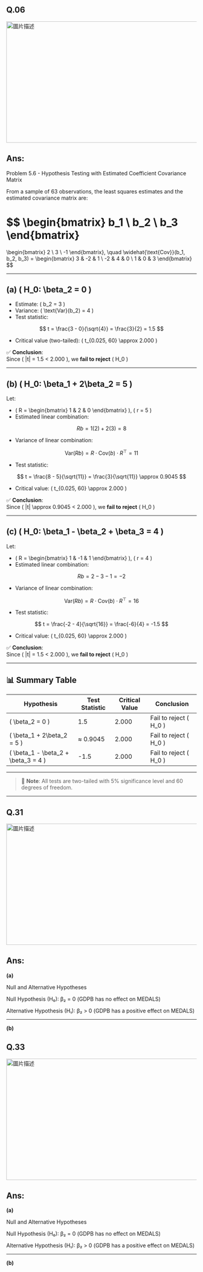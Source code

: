 ## Q.06

<img src="https://github.com/user-attachments/assets/7ce8ceae-e277-4aed-9209-8ddd3a09b0b0" alt="圖片描述" width="600" height="320" />

## Ans:

Problem 5.6 - Hypothesis Testing with Estimated Coefficient Covariance Matrix

From a sample of 63 observations, the least squares estimates and the estimated covariance matrix are:

$$
\begin{bmatrix}
b_1 \\
b_2 \\
b_3
\end{bmatrix}
=
\begin{bmatrix}
2 \\
3 \\
-1
\end{bmatrix},
\quad
\widehat{\text{Cov}}(b_1, b_2, b_3) =
\begin{bmatrix}
3 & -2 & 1 \\
-2 & 4 & 0 \\
1 & 0 & 3
\end{bmatrix}
$$

---

## (a) \( H_0: \beta_2 = 0 \)

- Estimate: \( b_2 = 3 \)
- Variance: \( \text{Var}(b_2) = 4 \)
- Test statistic:

$$
t = \frac{3 - 0}{\sqrt{4}} = \frac{3}{2} = 1.5
$$

- Critical value (two-tailed): \( t_{0.025, 60} \approx 2.000 \)

✅ **Conclusion**:  
Since \( |t| = 1.5 < 2.000 \), we **fail to reject** \( H_0 \)

---

## (b) \( H_0: \beta_1 + 2\beta_2 = 5 \)

Let:

- \( R = \begin{bmatrix} 1 & 2 & 0 \end{bmatrix} \), \( r = 5 \)
- Estimated linear combination:

$$
Rb = 1(2) + 2(3) = 8
$$

- Variance of linear combination:

$$
\text{Var}(Rb) = R \cdot \text{Cov}(b) \cdot R^\top = 11
$$

- Test statistic:

$$
t = \frac{8 - 5}{\sqrt{11}} = \frac{3}{\sqrt{11}} \approx 0.9045
$$

- Critical value: \( t_{0.025, 60} \approx 2.000 \)

✅ **Conclusion**:  
Since \( |t| \approx 0.9045 < 2.000 \), we **fail to reject** \( H_0 \)

---

## (c) \( H_0: \beta_1 - \beta_2 + \beta_3 = 4 \)

Let:

- \( R = \begin{bmatrix} 1 & -1 & 1 \end{bmatrix} \), \( r = 4 \)
- Estimated linear combination:

$$
Rb = 2 - 3 - 1 = -2
$$

- Variance of linear combination:

$$
\text{Var}(Rb) = R \cdot \text{Cov}(b) \cdot R^\top = 16
$$

- Test statistic:

$$
t = \frac{-2 - 4}{\sqrt{16}} = \frac{-6}{4} = -1.5
$$

- Critical value: \( t_{0.025, 60} \approx 2.000 \)

✅ **Conclusion**:  
Since \( |t| = 1.5 < 2.000 \), we **fail to reject** \( H_0 \)

---

## 📊 Summary Table

| Hypothesis                                | Test Statistic | Critical Value | Conclusion               |
|-------------------------------------------|----------------|----------------|--------------------------|
| \( \beta_2 = 0 \)                          | 1.5            | 2.000          | Fail to reject \( H_0 \) |
| \( \beta_1 + 2\beta_2 = 5 \)               | ≈ 0.9045       | 2.000          | Fail to reject \( H_0 \) |
| \( \beta_1 - \beta_2 + \beta_3 = 4 \)      | -1.5           | 2.000          | Fail to reject \( H_0 \) |

---

> 📌 **Note**: All tests are two-tailed with 5% significance level and 60 degrees of freedom.



--------------------------------------------------------------


## Q.31

<img src="https://github.com/user-attachments/assets/80ed1460-637b-49d0-b011-073641d83a50" alt="圖片描述" width="600" height="320" />



## Ans:
**(a)**

Null and Alternative Hypotheses

Null Hypothesis (H₀): β₂ = 0 (GDPB has no effect on MEDALS)

Alternative Hypothesis (H₁): β₂ > 0 (GDPB has a positive effect on MEDALS)

--------------------------------------------------------------

**(b)**






## Q.33

<img src="https://github.com/user-attachments/assets/cd21e3d8-c305-4f08-b41d-3968e2498319" alt="圖片描述" width="600" height="320" />



## Ans:
**(a)**

Null and Alternative Hypotheses

Null Hypothesis (H₀): β₂ = 0 (GDPB has no effect on MEDALS)

Alternative Hypothesis (H₁): β₂ > 0 (GDPB has a positive effect on MEDALS)

--------------------------------------------------------------

**(b)**


